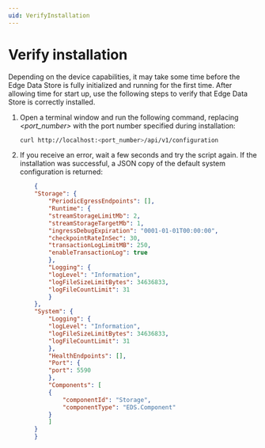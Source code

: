 ```yaml
---
uid: VerifyInstallation
---
```


# Verify installation

Depending on the device capabilities, it may take some time before the Edge Data Store is fully initialized and running for the first time. After allowing time for start up, use the following steps to verify that Edge Data Store is correctly installed. 

1. Open a terminal window and run the following command, replacing _<port_number>_ with the port number specified during installation:

    ```bash
    curl http://localhost:<port_number>/api/v1/configuration
    ```

2. If you receive an error, wait a few seconds and try the script again. If the installation was successful, a JSON copy of the default system configuration is returned:

    ```json
        {
        "Storage": {
            "PeriodicEgressEndpoints": [],
            "Runtime": {
            "streamStorageLimitMb": 2,
            "streamStorageTargetMb": 1,
            "ingressDebugExpiration": "0001-01-01T00:00:00",
            "checkpointRateInSec": 30,
            "transactionLogLimitMB": 250,
            "enableTransactionLog": true
            },
            "Logging": {
            "logLevel": "Information",
            "logFileSizeLimitBytes": 34636833,
            "logFileCountLimit": 31
            }
        },
        "System": {
            "Logging": {
            "logLevel": "Information",
            "logFileSizeLimitBytes": 34636833,
            "logFileCountLimit": 31
            },
            "HealthEndpoints": [],
            "Port": {
            "port": 5590
            },
            "Components": [
            {
                "componentId": "Storage",
                "componentType": "EDS.Component"
            }
            ]
        }
        }
    ```
